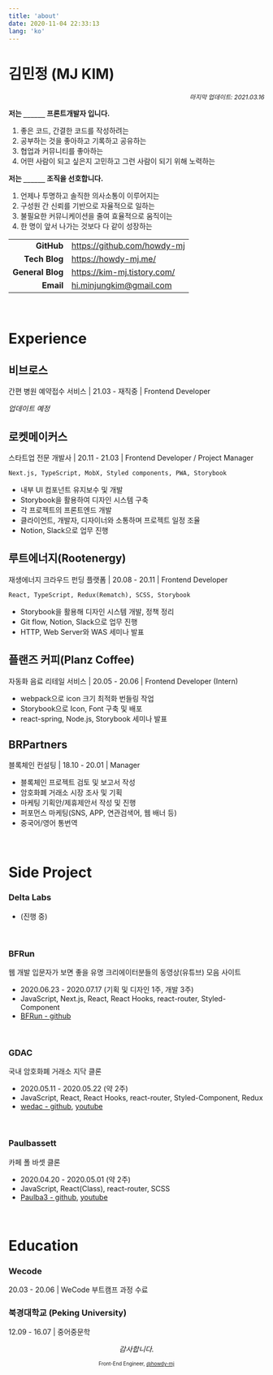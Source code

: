 ```yaml
---
title: 'about'
date: 2020-11-04 22:33:13
lang: 'ko'
---
```


# 김민정 (MJ KIM)

<div style="font-size: 12px; font-style: italic; text-align: right;">
마지막 업데이트: 2021.03.16
</div>

**저는 `______` 프론트개발자 입니다.**

1. 좋은 코드, 간결한 코드를 작성하려는
2. 공부하는 것을 좋아하고 기록하고 공유하는
3. 협업과 커뮤니티를 좋아하는
4. 어떤 사람이 되고 싶은지 고민하고 그런 사람이 되기 위해 노력하는

**저는 `______` 조직을 선호합니다.**

1. 언제나 투명하고 솔직한 의사소통이 이루어지는
2. 구성원 간 신뢰를 기반으로 자율적으로 일하는
3. 불필요한 커뮤니케이션을 줄여 효율적으로 움직이는
4. 한 명이 앞서 나가는 것보다 다 같이 성장하는

|                  |                               |
| ---------------: | ----------------------------- |
|       **GitHub** | <https://github.com/howdy-mj> |
|    **Tech Blog** | <https://howdy-mj.me/>        |
| **General Blog** | <https://kim-mj.tistory.com/> |
|        **Email** | <hi.minjungkim@gmail.com>     |

<br />

# Experience

## 비브로스

간편 병원 예약접수 서비스 | 21.03 - 재직중 | Frontend Developer

<i>업데이트 예정</i>

## 로켓메이커스

스타트업 전문 개발사 | 20.11 - 21.03 | Frontend Developer / Project Manager

```txt
Next.js, TypeScript, MobX, Styled components, PWA, Storybook
```

- 내부 UI 컴포넌트 유지보수 및 개발
- Storybook을 활용하여 디자인 시스템 구축
- 각 프로젝트의 프론트엔드 개발
- 클라이언트, 개발자, 디자이너와 소통하며 프로젝트 일정 조율
- Notion, Slack으로 업무 진행

## 루트에너지(Rootenergy)

재생에너지 크라우드 펀딩 플랫폼 | 20.08 - 20.11 | Frontend Developer

```txt
React, TypeScript, Redux(Rematch), SCSS, Storybook
```

- Storybook을 활용해 디자인 시스템 개발, 정책 정리
- Git flow, Notion, Slack으로 업무 진행
- HTTP, Web Server와 WAS 세미나 발표

## 플랜즈 커피(Planz Coffee)

자동화 음료 리테일 서비스 | 20.05 - 20.06 | Frontend Developer (Intern)

- webpack으로 icon 크기 최적화 번들링 작업
- Storybook으로 Icon, Font 구축 및 배포
- react-spring, Node.js, Storybook 세미나 발표

## BRPartners

블록체인 컨설팅 | 18.10 - 20.01 | Manager

- 블록체인 프로젝트 검토 및 보고서 작성
- 암호화폐 거래소 시장 조사 및 기획
- 마케팅 기획안/제휴제안서 작성 및 진행
- 퍼포먼스 마케팅(SNS, APP, 연관검색어, 웹 배너 등)
- 중국어/영어 통번역

<br />

# Side Project

### Delta Labs

- (진행 중)

<br />

### BFRun

웹 개발 입문자가 보면 좋을 유명 크리에이터분들의 동영상(유튜브) 모음 사이트

- 2020.06.23 - 2020.07.17 (기획 및 디자인 1주, 개발 3주)
- JavaScript, Next.js, React, React Hooks, react-router, Styled-Component
- [BFRun - github](https://github.com/one-iron/BFRun)

<br />

### GDAC

국내 암호화폐 거래소 지닥 클론

- 2020.05.11 - 2020.05.22 (약 2주)
- JavaScript, React, React Hooks, react-router, Styled-Component, Redux
- [wedac - github](https://github.com/howdy-mj/wedac-frontend), [youtube](https://youtu.be/LdF1LG_R4Uo)

<br />

### Paulbassett

카페 폴 바셋 클론

- 2020.04.20 - 2020.05.01 (약 2주)
- JavaScript, React(Class), react-router, SCSS
- [Paulba3 - github](https://github.com/howdy-mj/PaulBa3-frontend), [youtube](https://youtu.be/a1vKyWHA8pE)

<br />

# Education

### Wecode

20.03 - 20.06 | WeCode 부트캠프 과정 수료

### 북경대학교 (Peking University)

12.09 - 16.07 | 중어중문학

<div style="text-align: center" class="final">

_감사합니다._

<sub><sup>Front-End Engineer, <a href="https://github.com/howdy-mj">@howdy-mj</a></sup></sub>

</div>
